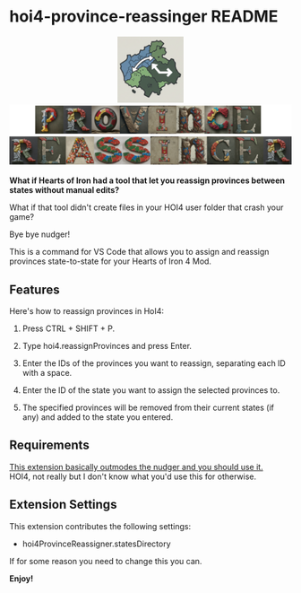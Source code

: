 # hoi4-province-reassinger README

<p align="center">
  
  <img src="https://github.com/pelmeniboiler/hoi4-province-reassinger/blob/master/icon.png" alt="Beautiful AI Generated Image" width="118" height="118">
   <img src="https://github.com/pelmeniboiler/hoi4-province-reassinger/blob/master/banner.png" alt="Beautiful AI Generated Image" >
</p>

**What if Hearts of Iron had a tool that let you reassign provinces between states without manual edits?**

What if that tool didn't create files in your HOI4 user folder that crash your game?

Bye bye nudger!

This is a command for VS Code that allows you to assign and reassign provinces state-to-state for your Hearts of Iron 4 Mod.

## Features

Here's how to reassign provinces in HoI4:

1. Press CTRL + SHIFT + P.

2. Type hoi4.reassignProvinces and press Enter.

3. Enter the IDs of the provinces you want to reassign, separating each ID with a space.

4. Enter the ID of the state you want to assign the selected provinces to.

5. The specified provinces will be removed from their current states (if any) and added to the state you entered.

## Requirements

[This extension basically outmodes the nudger and you should use it.](https://github.com/herbix/hoi4modutilities/tree/master)
<br>HOI4, not really but I don't know what you'd use this for otherwise.

## Extension Settings


This extension contributes the following settings:

* hoi4ProvinceReassigner.statesDirectory

If for some reason you need to change this you can.

**Enjoy!**
